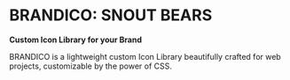 # BRANDICO: SNOUT BEARS

**Custom Icon Library for your Brand**

BRANDICO is a lightweight custom Icon Library beautifully crafted for web projects, customizable by the power of CSS.
